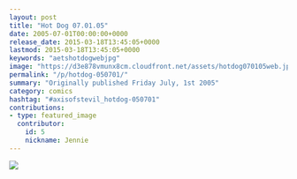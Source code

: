 ```yaml
---
layout: post
title: "Hot Dog 07.01.05"
date: 2005-07-01T00:00:00+0000
release_date: 2015-03-18T13:45:05+0000
lastmod: 2015-03-18T13:45:05+0000
keywords: "aetshotdogwebjpg"
image: "https://d3e878vmunx8cm.cloudfront.net/assets/hotdog070105web.jpg"
permalink: "/p/hotdog-050701/"
summary: "Originally published Friday July, 1st 2005"
category: comics
hashtag: "#axisofstevil_hotdog-050701"
contributions:
- type: featured_image
  contributor:
    id: 5
    nickname: Jennie
---
```


![](https://d3e878vmunx8cm.cloudfront.net/assets/hotdog070105web.jpg)

